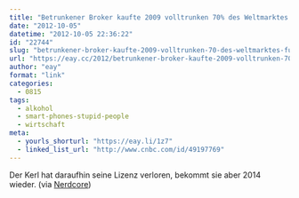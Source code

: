 ```yaml
---
title: "Betrunkener Broker kaufte 2009 volltrunken 70% des Weltmarktes für Rohöl"
date: "2012-10-05"
datetime: "2012-10-05 22:36:22"
id: "22744"
slug: "betrunkener-broker-kaufte-2009-volltrunken-70-des-weltmarktes-fur-rohol"
url: "https://eay.cc/2012/betrunkener-broker-kaufte-2009-volltrunken-70-des-weltmarktes-fur-rohol/"
author: "eay"
format: "link"
categories:
  - 0815
tags:
  - alkohol
  - smart-phones-stupid-people
  - wirtschaft
meta:
  - yourls_shorturl: "https://eay.li/1z7"
  - linked_list_url: "http://www.cnbc.com/id/49197769"
---
```


Der Kerl hat daraufhin seine Lizenz verloren, bekommt sie aber 2014 wieder. (via [Nerdcore](http://www.crackajack.de/2012/10/05/drunken-broker-buys-70-off-all-the-oil/))
